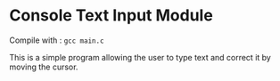 # Console Text Input Module

Compile with :
`gcc main.c`

This is a simple program allowing the user to type text and correct it by moving the cursor.
